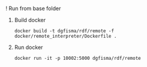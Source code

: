 #

! Run from base folder

1. Build docker

    `docker build -t dgfisma/rdf/remote -f docker/remote_interpreter/Dockerfile .`
    
2. Run docker

    `docker run -it -p 10002:5000 dgfisma/rdf/remote`